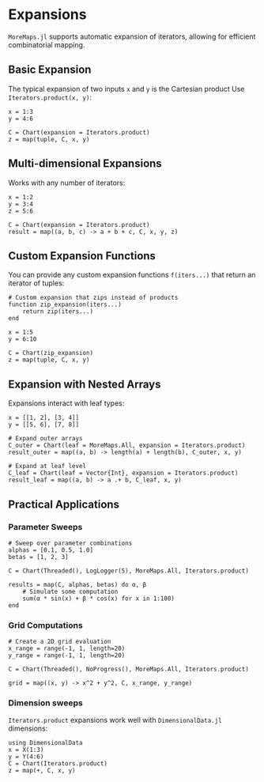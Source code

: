 # Expansions

`MoreMaps.jl` supports automatic expansion of iterators, allowing for efficient combinatorial mapping.

## Basic Expansion

The typical expansion of two inputs `x` and `y` is the Cartesian product Use `Iterators.product(x, y)`:

```@example MoreMaps
x = 1:3
y = 4:6

C = Chart(expansion = Iterators.product)
z = map(tuple, C, x, y)
```

## Multi-dimensional Expansions

Works with any number of iterators:

```@example MoreMaps
x = 1:2
y = 3:4
z = 5:6

C = Chart(expansion = Iterators.product)
result = map((a, b, c) -> a + b + c, C, x, y, z)
```


## Custom Expansion Functions

You can provide any custom expansion functions `f(iters...)` that return an iterator of tuples:

```@example MoreMaps
# Custom expansion that zips instead of products
function zip_expansion(iters...)
    return zip(iters...)
end

x = 1:5
y = 6:10

C = Chart(zip_expansion)
z = map(tuple, C, x, y)
```

## Expansion with Nested Arrays

Expansions interact with leaf types:

```@example MoreMaps
x = [[1, 2], [3, 4]]
y = [[5, 6], [7, 8]]

# Expand outer arrays
C_outer = Chart(leaf = MoreMaps.All, expansion = Iterators.product)
result_outer = map((a, b) -> length(a) + length(b), C_outer, x, y)

# Expand at leaf level
C_leaf = Chart(leaf = Vector{Int}, expansion = Iterators.product)
result_leaf = map((a, b) -> a .+ b, C_leaf, x, y)
```

## Practical Applications

### Parameter Sweeps

```@example MoreMaps
# Sweep over parameter combinations
alphas = [0.1, 0.5, 1.0]
betas = [1, 2, 3]

C = Chart(Threaded(), LogLogger(5), MoreMaps.All, Iterators.product)

results = map(C, alphas, betas) do α, β
    # Simulate some computation
    sum(α * sin(x) + β * cos(x) for x in 1:100)
end
```

### Grid Computations

```@example MoreMaps
# Create a 2D grid evaluation
x_range = range(-1, 1, length=20)
y_range = range(-1, 1, length=20)

C = Chart(Threaded(), NoProgress(), MoreMaps.All, Iterators.product)

grid = map((x, y) -> x^2 + y^2, C, x_range, y_range)
```


### Dimension sweeps

`Iterators.product` expansions work well with `DimensionalData.jl` dimensions:

```@example MoreMaps
using DimensionalData
x = X(1:3)
y = Y(4:6)
C = Chart(Iterators.product)
z = map(+, C, x, y)
```